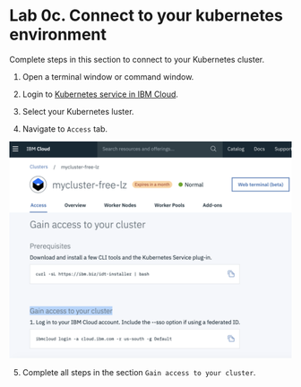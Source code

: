 # Lab 0c. Connect to your kubernetes environment

Complete steps in this section to connect to your Kubernetes cluster.

1. Open a terminal window or command window.

2. Login to [Kubernetes service in IBM Cloud](https://cloud.ibm.com/kubernetes/clusters).

3. Select your Kubernetes luster.
 
4. Navigate to `Access` tab.

![access-cluster](../images/access-cluster.png)

5. Complete all steps in the section `Gain access to your cluster`.



